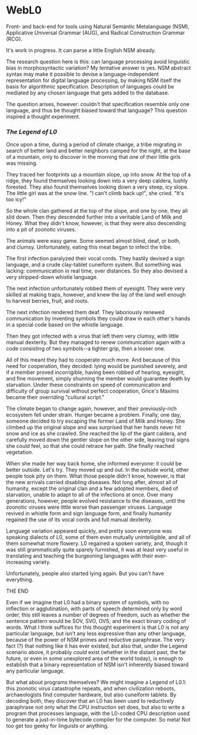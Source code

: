 # WebL0
Front- and back-end for tools using Natural Semantic Metalanguage (NSM), Applicative Universal Grammar (AUG), and Radical Construction Grammar (RCG).

It's work in progress. It can parse a little English NSM already.

The research question here is this: can language processing avoid linguistic bias in morphosyntactic variation? My tentative answer is yes. NSM abstract syntax may make it possible to devise a language-independent representation for digital language processing, by making NSM itself the basis for algorithmic specification. Description of languages could be mediated by any chosen language that gets added to the database.

The question arises, however: couldn't that specification resemble only one language, and thus be thought biased toward that language? This question inspired a thought experiment.

### *The Legend of L0*

Once upon a time, during a period of climate change, a tribe migrating in search of better land and better neighbors camped for the night, at the base of a mountain, only to discover in the morning that one of their little girls was missing.

They traced her footprints up a mountain slope, up into snow. At the top of a ridge, they found themselves looking down into a very deep caldera, lushly forested. They also found themselves looking down a very steep, icy slope. The little girl was at the snow line. "I can't climb back up!", she cried. "It's too icy!"

So the whole clan gathered at the top of the slope, and one by one, they all slid down. Then they descended further into a veritable Land of Milk and Honey. What they didn't know, however, is that they were also descending into a pit of zoonotic viruses.

The animals were easy game. Some seemed almost blind, deaf, or both, and clumsy. Unfortunately, eating this meat began to infect the tribe.

The first infection paralyzed their vocal cords. They hastily devised a sign language, and a crude clay-tablet cuneiform system. But something was lacking: communication in real time, over distances. So they also devised a very stripped-down whistle language.

The next infection unfortunately robbed them of eyesight. They were very skilled at making traps, however, and knew the lay of the land well enough to harvest berries, fruit, and roots.

The next infection rendered them deaf. They laboriously renewed communication by inventing symbols they could draw in each other's hands in a special code based on the whistle language.

Then they got infected with a virus that left them very clumsy, with little manual dexterity. But they managed to renew communication again with a code consisting of two symbols--a tighter grip, then a looser one.

All of this meant they had to cooperate much more. And because of this need for cooperation, they decided: lying would be punished severely, and if a member proved incorrigible, having been robbed of hearing, eyesight, and fine movement, simply shunning the member would guarantee death by starvation. Under these constraints on  speed of communication and difficulty of group survival without perfect cooperation, Grice's Maxims became their overriding "cultural script." 

The climate began to change again, however, and their previously-rich ecosystem fell under strain. Hunger became a problem. Finally, one day, someone decided to try escaping the former Land of Milk and Honey. She climbed up the original slope and was surprised that her hands never hit snow and ice as she crawled. She reached the lip of the giant caldera, and carefully moved down the gentler slope on the other side, leaving trail signs she could feel, so that she could retrace her path. She finally reached vegetation.

When she made her way back home, she informed everyone: it could be better outside. Let's try. They moved up and out. In the outside world, other people took pity on them. What those people didn't know, however, is that the new arrivals carried disabling diseases. Not long after, almost all of humanity, except the original clan and a few adopted members, died of starvation, unable to adapt to all of the infections at once. Over many generations, however, people evolved resistance to the diseases, until the zoonotic viruses were little worse than passenger viruses. Language revived in whistle form and sign language form, and finally humanity regained the use of its vocal cords and full manual dexterity.

Language variation appeared quickly, and pretty soon everyone was speaking dialects of L0, some of them even mutually unintelligible, and all of them somewhat more flowery. L0 regained a spoken variety, and, though it was still grammatically quite sparely furnished, it was at least very useful in translating and teaching the burgeoning languages with their ever-increasing variety.

Unfortunately, people also started lying again. But you can't have everything.

THE END

Even if we imagine that L0 had a binary system of symbols, with no inflection or agglutination, with parts of speech determined only by word order, this still leaves a number of degrees of freedom, such as whether the sentence pattern would be SOV, SVO, OVS; and the exact binary coding of words. What I think suffices for this thought experiment is that L0 is not any particular language, but isn't any less expressive than any other language, because of the power of NSM primes and reductive paraphrase. The very fact (?) that nothing like it has ever existed, but also that, under the Legend scenario above, it probably _could_ exist (whether in the distant past, the far future, or even in some unexplored area of the world  today), is enough to establish that a binary representation of NSM isn't inherently biased toward any particular language.

But what about programs themselves? We might imagine a Legend of L0.1: this zoonotic virus catastrophe repeats, and when civilization reboots, archaeologists find computer hardware, but also cuneiform tablets. By decoding both, they discover that an L0 has been used to reductively paraphrase not only what the CPU instruction set does, but also to write a program that processes language, with the L0-coded CPU description used to generate a just-in-time bytecode compiler for the computer. So meta! Not too get too geeky for linguists or anything.
